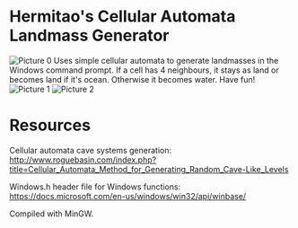 # Hermitao's Cellular Automata Landmass Generator
![Picture 0](https://i.imgur.com/bGDpcr9.png)
Uses simple cellular automata to generate landmasses in the Windows command prompt.
If a cell has 4 neighbours, it stays as land or becomes land if it's ocean. Otherwise it becomes water.
Have fun!
![Picture 1](https://i.imgur.com/NvZzbr0.png)
![Picture 2](https://i.imgur.com/GRIXbhO.png)

# Resources
Cellular automata cave systems generation:
http://www.roguebasin.com/index.php?title=Cellular_Automata_Method_for_Generating_Random_Cave-Like_Levels

Windows.h header file for Windows functions:
https://docs.microsoft.com/en-us/windows/win32/api/winbase/

Compiled with MinGW.

